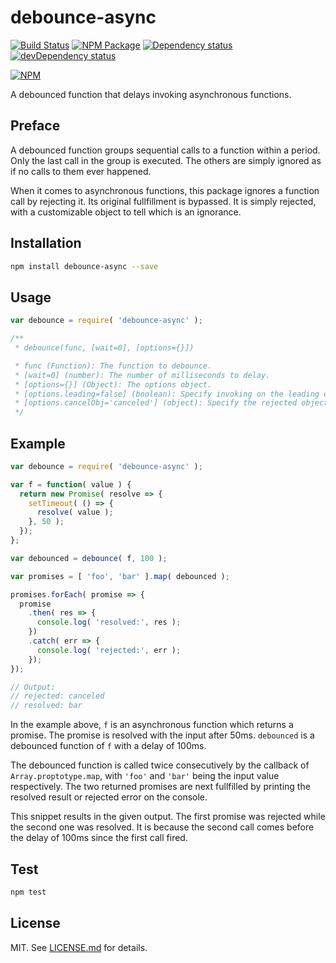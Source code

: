 # debounce-async #

[![Build Status][travis_img]][travis_site]
[![NPM Package][npm_img]][npm_site]
[![Dependency status][david_img]][david_site]
[![devDependency status][david_dev_img]][david_dev_site]

[![NPM][nodei_img]][nodei_site]

A debounced function that delays invoking asynchronous functions.

## Preface ##

A debounced function groups sequential calls to a function within a period. Only
the last call in the group is executed. The others are simply ignored as if no
calls to them ever happened.

When it comes to asynchronous functions, this package ignores a function call
by rejecting it. Its original fullfillment is bypassed. It is simply rejected,
with a customizable object to tell which is an ignorance.

## Installation ##

```sh
npm install debounce-async --save
```

## Usage ##

```js
var debounce = require( 'debounce-async' );

/**
 * debounce(func, [wait=0], [options={}])

 * func (Function): The function to debounce.
 * [wait=0] (number): The number of milliseconds to delay.
 * [options={}] (Object): The options object.
 * [options.leading=false] (boolean): Specify invoking on the leading edge of the timeout.
 * [options.cancelObj='canceled'] (object): Specify the rejected object when canceled.
 */
```

## Example ##

```js
var debounce = require( 'debounce-async' );

var f = function( value ) {
  return new Promise( resolve => {
    setTimeout( () => {
      resolve( value );
    }, 50 );
  });
};

var debounced = debounce( f, 100 );

var promises = [ 'foo', 'bar' ].map( debounced );

promises.forEach( promise => {
  promise
    .then( res => {
      console.log( 'resolved:', res );
    })
    .catch( err => {
      console.log( 'rejected:', err );
    });
});

// Output:
// rejected: canceled
// resolved: bar
```

In the example above, `f` is an asynchronous function which returns a promise.
The promise is resolved with the input after 50ms. `debounced` is a debounced
function of `f` with a delay of 100ms.

The debounced function is called twice consecutively by the callback of
`Array.proptotype.map`, with `'foo'` and `'bar'` being the input value
respectively. The two returned promises are next fullfilled by printing the
resolved result or rejected error on the console.

This snippet results in the given output. The first promise was rejected while
the second one was resolved. It is because the second call comes before the delay
of 100ms since the first call fired.

## Test ##

```js
npm test

```
## License ##

MIT. See [LICENSE.md][license] for details.

[travis_img]: https://travis-ci.org/szchenghuang/debounce-async.svg?branch=master
[travis_site]: https://travis-ci.org/szchenghuang/debounce-async
[npm_img]: https://img.shields.io/npm/v/debounce-async.svg
[npm_site]: https://www.npmjs.org/package/debounce-async
[nodei_img]: https://nodei.co/npm/debounce-promise.png
[nodei_site]: https://nodei.co/npm/debounce-async
[david_img]: https://david-dm.org/szchenghuang/debounce-async/status.svg
[david_site]: https://david-dm.org/szchenghuang/debounce-async/
[david_dev_img]: https://david-dm.org/szchenghuang/debounce-async/dev-status.svg
[david_dev_site]: https://david-dm.org/szchenghuang/debounce-async/?type=dev
[license]: http://github.com/szchenghuang/debounce-async/blob/master/LICENSE.md

